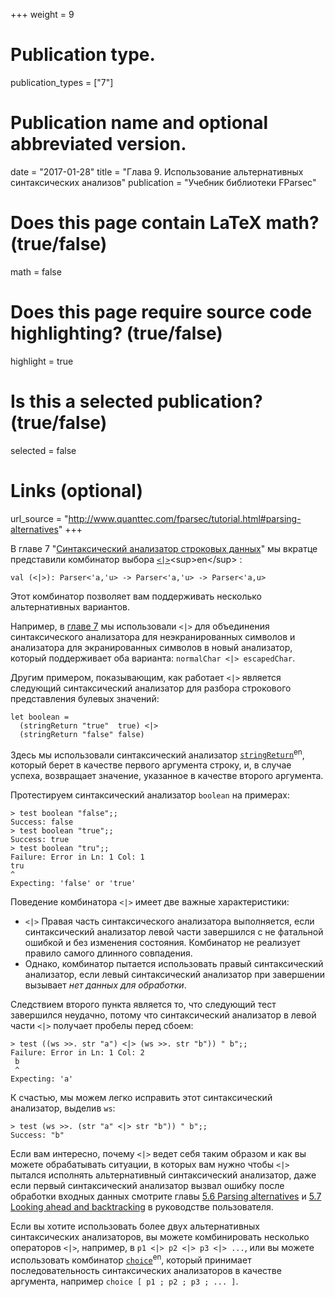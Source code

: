 ﻿+++
weight = 9

# Publication type.
publication_types = ["7"]

# Publication name and optional abbreviated version.
date = "2017-01-28"
title = "Глава 9. Использование альтернативных синтаксических анализов"
publication = "Учебник библиотеки FParsec"

# Does this page contain LaTeX math? (true/false)
math = false

# Does this page require source code highlighting? (true/false)
highlight = true

# Is this a selected publication? (true/false)
selected = false

# Links (optional)
url_source = "http://www.quanttec.com/fparsec/tutorial.html#parsing-alternatives"
+++

В главе 7 "[Синтаксический анализатор строковых данных](../07-parsing-string-data)" мы вкратце представили комбинатор выбора [`<|>`](http://www.quanttec.com/fparsec/reference/primitives.html#members.:60::124::62:)<sup>en</sup> :

```
val (<|>): Parser<'a,'u> -> Parser<'a,'u> -> Parser<'a,u>
```

Этот комбинатор позволяет вам поддерживать несколько альтернативных вариантов.

Например, в [главе 7](../07-parsing-string-data) мы использовали `<|>` для объединения синтаксического анализатора для неэкранированных символов и анализатора для экранированных символов в новый анализатор, который поддерживает оба варианта: `normalChar <|> escapedChar`.

Другим примером, показывающим, как работает `<|>` является следующий синтаксический анализатор для разбора строкового представления булевых значений:

```
let boolean = 
  (stringReturn "true"  true) <|>
  (stringReturn "false" false)
```

Здесь мы использовали синтаксический анализатор [`stringReturn`](http://www.quanttec.com/fparsec/reference/charparsers.html#members.stringReturn)<sup>en</sup>, который берет в качестве первого аргумента строку, и, в случае успеха, возвращает значение, указанное в качестве второго аргумента.

Протестируем синтаксический анализатор `boolean` на примерах:
```
> test boolean "false";;
Success: false
> test boolean "true";;
Success: true
> test boolean "tru";;
Failure: Error in Ln: 1 Col: 1
tru
^
Expecting: 'false' or 'true'
```

Поведение комбинатора `<|>` имеет две важные характеристики:
* `<|>` Правая часть синтаксического анализатора выполняется, если синтаксический анализатор левой части завершился с не фатальной ошибкой и без изменения состояния. Комбинатор не реализует правило самого длинного совпадения.
* Однако, комбинатор пытается использовать правый синтаксический анализатор, если левый синтаксический анализатор при завершении вызывает *нет данных для обработки*.

Следствием второго пункта является то, что следующий тест завершился неудачно, потому что синтаксический анализатор в левой части `<|>` получает пробелы перед сбоем:

```
> test ((ws >>. str "a") <|> (ws >>. str "b")) " b";;
Failure: Error in Ln: 1 Col: 2
 b
 ^
Expecting: 'a'
```
К счастью, мы можем легко исправить этот синтаксический анализатор, выделив `ws`:

```
> test (ws >>. (str "a" <|> str "b")) " b";;
Success: "b"
```

Если вам интересно, почему `<|>` ведет себя таким образом и как вы можете обрабатывать ситуации, в которых вам нужно чтобы  `<|>` пытался исполнять альтернативный синтаксический анализатор, даже если первый синтаксический анализатор вызвал ошибку после обработки входных данных смотрите главы [5.6 Parsing alternatives](http://www.quanttec.com/fparsec/users-guide/parsing-alternatives.html) и [5.7 Looking ahead and backtracking](http://www.quanttec.com/fparsec/users-guide/looking-ahead-and-backtracking.html) в руководстве пользователя.

Если вы хотите использовать более двух альтернативных синтаксических анализаторов, вы можете комбинировать несколько операторов `<|>`, например, в `p1 <|> p2 <|> p3 <|> ...`, или вы можете использовать комбинатор [`choice`](http://www.quanttec.com/fparsec/reference/primitives.html#members.choice)<sup>en</sup>, который принимает последовательность синтаксических анализаторов в качестве аргумента, например `choice [ p1 ; p2 ; p3 ; ... ]`.
